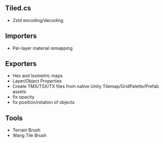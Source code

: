 ## Tiled.cs

 * Zstd encoding/decoding


## Importers

 * Per-layer material remapping


## Exporters

 * Hex and Isometric maps
 * Layer/Object Properties
 * Create TMX/TSX/TX files from native Unity Tilemap/GridPalette/Prefab assets
 * fix opacity
 * fix position/rotation of objects

## Tools

 * Terrain Brush
 * Wang Tile Brush
